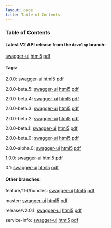 ```yaml
---
layout: page
title: Table of Contents
---
```

### Table of Contents
#### Latest V2 API release from the `develop` branch:
[swagger-ui](swagger-ui?url=/preview/develop/docs/web_deploy/swagger.json)
[html5](preview/develop/docs/html5)
[pdf](preview/develop/docs/pdf/index.pdf)

#### Tags: 

2.0.0: 
[swagger-ui](swagger-ui?url=/preview/2.0.0/docs/web_deploy/swagger.json)
[html5](preview/2.0.0/docs/html5)
[pdf](preview/2.0.0/docs/pdf/index.pdf)

2.0.0-beta.5: 
[swagger-ui](swagger-ui?url=/preview/2.0.0-beta.5/docs/web_deploy/swagger.json)
[html5](preview/2.0.0-beta.5/docs/html5)
[pdf](preview/2.0.0-beta.5/docs/pdf/index.pdf)

2.0.0-beta.4: 
[swagger-ui](swagger-ui?url=/preview/2.0.0-beta.4/docs/web_deploy/swagger.json)
[html5](preview/2.0.0-beta.4/docs/html5)
[pdf](preview/2.0.0-beta.4/docs/pdf/index.pdf)

2.0.0-beta.3: 
[swagger-ui](swagger-ui?url=/preview/2.0.0-beta.3/docs/web_deploy/swagger.json)
[html5](preview/2.0.0-beta.3/docs/html5)
[pdf](preview/2.0.0-beta.3/docs/pdf/index.pdf)

2.0.0-beta.2: 
[swagger-ui](swagger-ui?url=/preview/2.0.0-beta.2/docs/web_deploy/swagger.json)
[html5](preview/2.0.0-beta.2/docs/html5)
[pdf](preview/2.0.0-beta.2/docs/pdf/index.pdf)

2.0.0-beta.1: 
[swagger-ui](swagger-ui?url=/preview/2.0.0-beta.1/docs/web_deploy/swagger.json)
[html5](preview/2.0.0-beta.1/docs/html5)
[pdf](preview/2.0.0-beta.1/docs/pdf/index.pdf)

2.0.0-beta.0: 
[swagger-ui](swagger-ui?url=/preview/2.0.0-beta.0/docs/web_deploy/swagger.json)
[html5](preview/2.0.0-beta.0/docs/html5)
[pdf](preview/2.0.0-beta.0/docs/pdf/index.pdf)

2.0.0-alpha.0: 
[swagger-ui](swagger-ui?url=/preview/2.0.0-alpha.0/docs/web_deploy/swagger.json)
[html5](preview/2.0.0-alpha.0/docs/html5)
[pdf](preview/2.0.0-alpha.0/docs/pdf/index.pdf)

1.0.0: 
[swagger-ui](swagger-ui?url=/preview/1.0.0/docs/web_deploy/swagger.json)
[html5](preview/1.0.0/docs/html5)
[pdf](preview/1.0.0/docs/pdf/index.pdf)

0.1: 
[swagger-ui](swagger-ui?url=/preview/0.1/docs/web_deploy/swagger.json)
[html5](preview/0.1/docs/html5)
[pdf](preview/0.1/docs/pdf/index.pdf)

#### Other branches:

feature/116/bundles: 
[swagger-ui](swagger-ui?url=/preview/feature/116/bundles/docs/web_deploy/swagger.json)
[html5](preview/feature/116/bundles/docs/html5)
[pdf](preview/feature/116/bundles/docs/pdf/index.pdf)

master: 
[swagger-ui](swagger-ui?url=/preview/master/docs/web_deploy/swagger.json)
[html5](preview/master/docs/html5)
[pdf](preview/master/docs/pdf/index.pdf)

release/v2.0.1: 
[swagger-ui](swagger-ui?url=/preview/release/v2.0.1/docs/web_deploy/swagger.json)
[html5](preview/release/v2.0.1/docs/html5)
[pdf](preview/release/v2.0.1/docs/pdf/index.pdf)

service-info: 
[swagger-ui](swagger-ui?url=/preview/service-info/docs/web_deploy/swagger.json)
[html5](preview/service-info/docs/html5)
[pdf](preview/service-info/docs/pdf/index.pdf)
